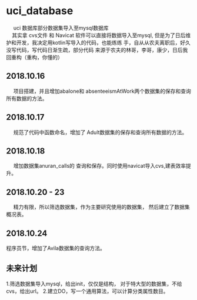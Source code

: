 # uci_database
&nbsp;&nbsp;&nbsp;&nbsp; uci 数据库部分数据集导入至mysql数据库   
&nbsp;&nbsp;&nbsp;&nbsp;其实拿 cvs文件 和 Navicat 软件可以直接将数据导入至mysql,
但是为了日后维护和开发，我决定用kotlin写导入的代码，也能练练
手，自从从农夫离职后，好久没写代码，写代码日渐生疏，部分代码
来源于农夫的林哥，李哥，康少，日后我回重构（重构，你懂的）

## 2018.10.16    
&nbsp;&nbsp;&nbsp;&nbsp; 项目搭建，并且增加abalone和
absenteeismAtWork两个数据集的保存和查询所有数据的方法。

## 2018.10.17  
&nbsp;&nbsp;&nbsp;&nbsp; 规范了代码中函数命名，增加了
Adult数据集的保存和查询所有数据的方法。

## 2018.10.18  
&nbsp;&nbsp;&nbsp;&nbsp; 增加数据集anuran_calls的
查询和保存。同时使用navicat导入cvs,建表效率提升。

## 2018.10.20 - 23
&nbsp;&nbsp;&nbsp;&nbsp; 精力有限，所以筛选数据集，作为主要研究使用的数据集，
然后建立了数据集概况表。

## 2018.10.24   
程序员节，增加了Avila数据集的查询方法。


## 未来计划   
1.筛选数据集导入mysql，给出init，仅仅是结构，
对于特大型的数据集，不给cvs，给出url。
2.建立DO，写一个通用算法，可以计算分类属性数目。